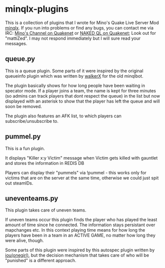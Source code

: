 # minqlx-plugins
This is a collection of plugins that I wrote for Mino's Quake Live Server Mod [minqlx](https://github.com/MinoMino/minqlx). If you run into problems or find any bugs, you can contact me via IRC: [Mino's Channel on Quakenet](http://webchat.quakenet.org/?channels=minqlbot) or [NAKED QL on Quakenet](http://webchat.quakenet.org/?channels=naked-ql); Look out for "mattiZed". I may not respond immediately but I will sure read your messages.

## queue.py
This is a queue plugin. Some parts of it were inspired by the original queueinfo plugin which was
written by [walkerX](https://github.com/WalkerY/minqlbot-plugins/tree/queueinfo/plugins) for the old minqlbot.

The plugin basically shows for how long people have been waiting in specator
mode. If a player joins a team, the name is kept for three minutes (so admins
can track players that dont respect the queue) in the list but now displayed
with an asterisk to show that the player has left the queue and will soon be
removed.

The plugin also features an AFK list, to which players can 
subscribe/unsubscribe to.

## pummel.py
This is a fun plugin.

It displays "Killer x:y Victim" message when Victim gets killed with gauntlet
and stores the information in REDIS DB

Players can display their "pummels" via !pummel - this works only for victims
that are on the server at the same time, otherwise we could just spit out
steamIDs.

## uneventeams.py
This plugin takes care of uneven teams.

If uneven teams occur this plugin finds the player who has played the least amount of time since he connected. The information stays persistant over mapchanges etc. In this context playing time means for how long the players have been in a team in an ACTIVE GAME, no matter how long they were alive, though.

Some parts of this plugin were inspired by this autospec plugin written by [iou(onegirl)](https://github.com/dsverdlo/minqlx-plugins/blob/master/autospec.py), but the decision mechanism that takes care of who will be "punished" is a different approach.
